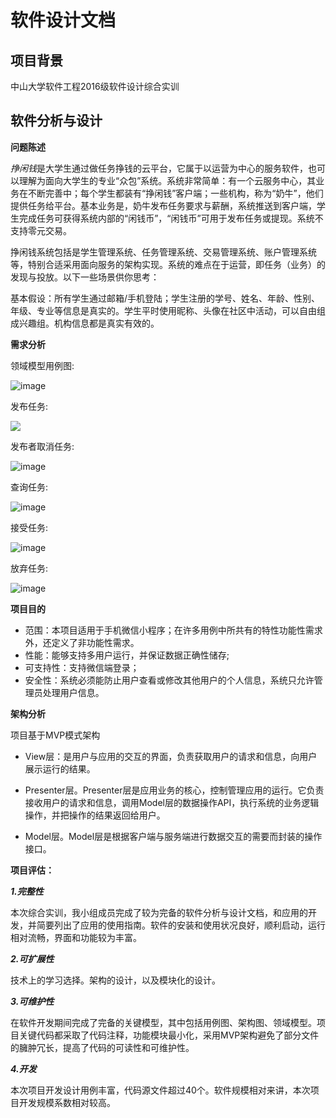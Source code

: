 # 软件设计文档

## 项目背景

中山大学软件工程2016级软件设计综合实训

## 软件分析与设计

**问题陈述**

*挣闲钱*是大学生通过做任务挣钱的云平台，它属于以运营为中心的服务软件，也可以理解为面向大学生的专业“众包”系统。系统非常简单：有一个云服务中心，其业务在不断完善中；每个学生都装有“挣闲钱”客户端；一些机构，称为“奶牛”，他们提供任务给平台。基本业务是，奶牛发布任务要求与薪酬，系统推送到客户端，学生完成任务可获得系统内部的“闲钱币”，“闲钱币”可用于发布任务或提现。系统不支持零元交易。

挣闲钱系统包括是学生管理系统、任务管理系统、交易管理系统、账户管理系统等，特别合适采用面向服务的架构实现。系统的难点在于运营，即任务（业务）的发现与投放。以下一些场景供你思考：

基本假设：所有学生通过邮箱/手机登陆；学生注册的学号、姓名、年龄、性别、年级、专业等信息是真实的。学生平时使用昵称、头像在社区中活动，可以自由组成兴趣组。机构信息都是真实有效的。

**需求分析**

领域模型用例图:

![image](领域模型.jpg)


发布任务:

![](发布任务.png)

发布者取消任务:

![image](https://github.com/taigoos/Dashbroad/blob/master/%E5%8F%91%E5%B8%83%E8%80%85%E5%8F%96%E6%B6%88%E4%BB%BB%E5%8A%A1.png)

查询任务:

![image](https://github.com/taigoos/Dashbroad/blob/master/%E6%9F%A5%E8%AF%A2%E4%BB%BB%E5%8A%A1.png)

接受任务:

![image](https://github.com/taigoos/Dashbroad/blob/master/%E6%8E%A5%E5%8F%97%E4%BB%BB%E5%8A%A1.png)

放弃任务:

![image](https://github.com/taigoos/Dashbroad/blob/master/%E6%94%BE%E5%BC%83%E4%BB%BB%E5%8A%A1.png)


**项目目的**

- 范围：本项目适用于手机微信小程序；在许多用例中所共有的特性功能性需求外，还定义了非功能性需求。
- 性能：能够支持多用户运行，并保证数据正确性储存;
- 可支持性：支持微信端登录；
- 安全性：系统必须能防止用户查看或修改其他用户的个人信息，系统只允许管理员处理用户信息。

**架构分析**

项目基于MVP模式架构

- View层：是用户与应用的交互的界面，负责获取用户的请求和信息，向用户展示运行的结果。

- Presenter层。Presenter层是应用业务的核心，控制管理应用的运行。它负责接收用户的请求和信息，调用Model层的数据操作API，执行系统的业务逻辑操作，并把操作的结果返回给用户。

- Model层。Model层是根据客户端与服务端进行数据交互的需要而封装的操作接口。

**项目评估：**

***1.完整性***

本次综合实训，我小组成员完成了较为完备的软件分析与设计文档，和应用的开发，并简要列出了应用的使用指南。软件的安装和使用状况良好，顺利启动，运行相对流畅，界面和功能较为丰富。

***2.可扩展性***

技术上的学习选择。架构的设计，以及模块化的设计。

***3.可维护性***

在软件开发期间完成了完备的关键模型，其中包括用例图、架构图、领域模型。项目关键代码都采取了代码注释，功能模块最小化，采用MVP架构避免了部分文件的臃肿冗长，提高了代码的可读性和可维护性。

***4.开发***

本次项目开发设计用例丰富，代码源文件超过40个。软件规模相对来讲，本次项目开发规模系数相对较高。

















